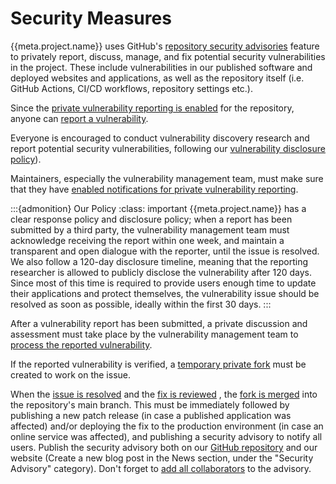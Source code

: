 # Security Measures

{{meta.project.name}} uses GitHub's [repository security advisories](https://docs.github.com/en/code-security/security-advisories/repository-security-advisories/about-repository-security-advisories) 
feature to privately report, discuss, manage, and fix potential security vulnerabilities in the project.
These include vulnerabilities in our published software and deployed websites and applications,
as well as the repository itself (i.e. GitHub Actions, CI/CD workflows, repository settings etc.).

Since the [private vulnerability reporting is enabled](https://docs.github.com/en/code-security/security-advisories/repository-security-advisories/configuring-private-vulnerability-reporting-for-a-repository#enabling-or-disabling-private-vulnerability-reporting-for-a-repository)
for the repository, anyone can [report a vulnerability](../../feedback/report/security.md).

Everyone is encouraged to conduct vulnerability discovery research 
and report potential security vulnerabilities, following our [vulnerability disclosure policy](../../feedback/report/security.md#vulnerability-disclosure-policy)).

Maintainers, especially the vulnerability management team, must make sure that they have [enabled notifications for private vulnerability reporting](https://docs.github.com/en/code-security/security-advisories/repository-security-advisories/configuring-private-vulnerability-reporting-for-a-repository#configuring-notifications-for-private-vulnerability-reporting).

:::{admonition} Our Policy 
:class: important
{{meta.project.name}} has a clear response policy and disclosure policy;
when a report has been submitted by a third party, the vulnerability management team must
acknowledge receiving the report within one week, 
and maintain a transparent and open dialogue with the reporter, until the issue is resolved.
We also follow a 120-day disclosure timeline, meaning that the reporting researcher is allowed to 
publicly disclose the vulnerability after 120 days. Since most of this time is required to provide users
enough time to update their applications and protect themselves, the vulnerability issue should be resolved
as soon as possible, ideally within the first 30 days.
:::

After a vulnerability report has been submitted, a private discussion and assessment must take place
by the vulnerability management team to [process the reported vulnerability](https://docs.github.com/en/code-security/security-advisories/guidance-on-reporting-and-writing/managing-privately-reported-security-vulnerabilities).

If the reported vulnerability is verified, a [temporary private fork](https://docs.github.com/en/code-security/security-advisories/repository-security-advisories/collaborating-in-a-temporary-private-fork-to-resolve-a-repository-security-vulnerability) 
must be created to work on the issue.

When the [issue is resolved](https://docs.github.com/en/code-security/security-advisories/repository-security-advisories/collaborating-in-a-temporary-private-fork-to-resolve-a-repository-security-vulnerability#adding-changes-to-a-temporary-private-fork) 
and the [fix is reviewed](https://docs.github.com/en/code-security/security-advisories/repository-security-advisories/collaborating-in-a-temporary-private-fork-to-resolve-a-repository-security-vulnerability#creating-a-pull-request-from-a-temporary-private-fork)
, the [fork is merged](https://docs.github.com/en/code-security/security-advisories/repository-security-advisories/publishing-a-repository-security-advisory)
into the repository's main branch. This must be immediately followed by publishing a new patch release 
(in case a published application was affected) and/or deploying the fix to the production environment
(in case an online service was affected), and publishing a security advisory to notify all users.
Publish the security advisory both on our [GitHub repository](https://docs.github.com/en/code-security/security-advisories/repository-security-advisories/publishing-a-repository-security-advisory)
and our website (Create a new blog post in the News section, under the "Security Advisory" category).
Don't forget to [add all collaborators](https://docs.github.com/en/code-security/security-advisories/repository-security-advisories/adding-a-collaborator-to-a-repository-security-advisory) to the advisory.


